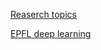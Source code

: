 [Reaserch topics](http://ruder.io/requests-for-research/?utm_campaign=Revue%20newsletter&utm_medium=Newsletter&utm_source=The%20Wild%20Week%20in%20AI)

[EPFL deep learning](https://documents.epfl.ch/users/f/fl/fleuret/www/dlc/#course-1)

